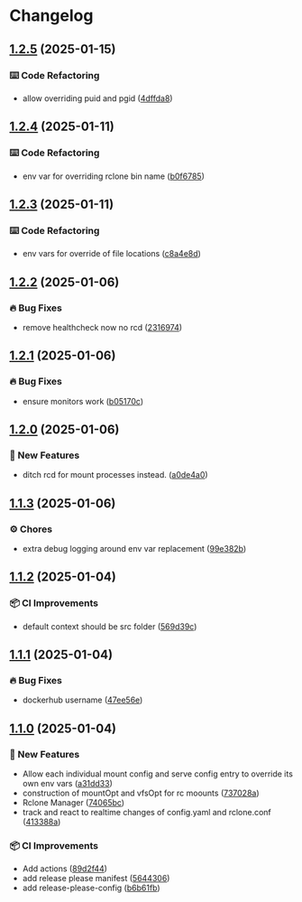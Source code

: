 # Changelog

## [1.2.5](https://github.com/iPromKnight/rclone-manager/compare/v1.2.4...v1.2.5) (2025-01-15)


### ⌨️ Code Refactoring

* allow overriding puid and pgid ([4dffda8](https://github.com/iPromKnight/rclone-manager/commit/4dffda88298d1c45f8f5099f98a31194afe9fe03))

## [1.2.4](https://github.com/iPromKnight/rclone-manager/compare/v1.2.3...v1.2.4) (2025-01-11)


### ⌨️ Code Refactoring

* env var for overriding rclone bin name ([b0f6785](https://github.com/iPromKnight/rclone-manager/commit/b0f6785d49fba49bbc786a1f92b40b5497332927))

## [1.2.3](https://github.com/iPromKnight/rclone-manager/compare/v1.2.2...v1.2.3) (2025-01-11)


### ⌨️ Code Refactoring

* env vars for override of file locations ([c8a4e8d](https://github.com/iPromKnight/rclone-manager/commit/c8a4e8d413573a80edcb6f7aa3f8448879fc63e0))

## [1.2.2](https://github.com/iPromKnight/rclone-manager/compare/v1.2.1...v1.2.2) (2025-01-06)


### 🔥 Bug Fixes

* remove healthcheck now no rcd ([2316974](https://github.com/iPromKnight/rclone-manager/commit/231697468199cdb676ecbf63c2b5b7bb633327cb))

## [1.2.1](https://github.com/iPromKnight/rclone-manager/compare/v1.2.0...v1.2.1) (2025-01-06)


### 🔥 Bug Fixes

* ensure monitors work ([b05170c](https://github.com/iPromKnight/rclone-manager/commit/b05170c281510bbf7a4f9c170b7ba1b21a60f9f9))

## [1.2.0](https://github.com/iPromKnight/rclone-manager/compare/v1.1.3...v1.2.0) (2025-01-06)


### 🚀 New Features

* ditch rcd for mount processes instead. ([a0de4a0](https://github.com/iPromKnight/rclone-manager/commit/a0de4a02354e4b5b65f40b0f355e2f0ddfbf39c8))

## [1.1.3](https://github.com/iPromKnight/rclone-manager/compare/v1.1.2...v1.1.3) (2025-01-06)


### ⚙️ Chores

* extra debug logging around env var replacement ([99e382b](https://github.com/iPromKnight/rclone-manager/commit/99e382bee4edc027f4241ca511ea9715a4553ce2))

## [1.1.2](https://github.com/iPromKnight/rclone-manager/compare/v1.1.1...v1.1.2) (2025-01-04)


### 📦 CI Improvements

* default context should be src folder ([569d39c](https://github.com/iPromKnight/rclone-manager/commit/569d39cd1eb50d2783dd974c0d5ac9e01e6c1247))

## [1.1.1](https://github.com/iPromKnight/rclone-manager/compare/v1.1.0...v1.1.1) (2025-01-04)


### 🔥 Bug Fixes

* dockerhub username ([47ee56e](https://github.com/iPromKnight/rclone-manager/commit/47ee56efd0f97b29b30bb9a3eb89104c033410ed))

## [1.1.0](https://github.com/iPromKnight/rclone-manager/compare/v1.0.0...v1.1.0) (2025-01-04)


### 🚀 New Features

* Allow each individual mount config and serve config entry to override its own env vars ([a31dd33](https://github.com/iPromKnight/rclone-manager/commit/a31dd339c3e9eaeac5a652cd69052bfd62350b72))
* construction of mountOpt and vfsOpt for rc moounts ([737028a](https://github.com/iPromKnight/rclone-manager/commit/737028a2570af155fe5480aed710e53d18c6f221))
* Rclone Manager ([74065bc](https://github.com/iPromKnight/rclone-manager/commit/74065bc7638f7a84c34c1fe765fdc8072f9cc48e))
* track and react to realtime changes of config.yaml and rclone.conf ([413388a](https://github.com/iPromKnight/rclone-manager/commit/413388a205d9dffb2e4c588463a570df8e909222))


### 📦 CI Improvements

* Add actions ([89d2f44](https://github.com/iPromKnight/rclone-manager/commit/89d2f444dc52bf3ac7d75e990580050798fc473b))
* add release please manifest ([5644306](https://github.com/iPromKnight/rclone-manager/commit/5644306834fb7b609976b8070b4d2c2834cfe039))
* add release-please-config ([b6b61fb](https://github.com/iPromKnight/rclone-manager/commit/b6b61fb379e68b11b4efe930a710194c99685d34))
